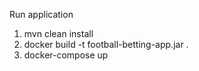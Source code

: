 Run application
1. mvn clean install
2. docker build -t football-betting-app.jar .
3. docker-compose up